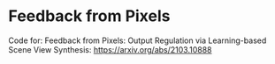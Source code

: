 # Feedback from Pixels

Code for:
Feedback from Pixels: Output Regulation via Learning-based Scene View Synthesis: https://arxiv.org/abs/2103.10888
